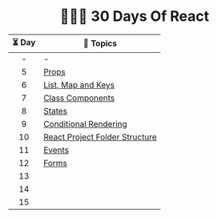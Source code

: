 <div align="center">
  <h1> 🧑🏻‍💻  30 Days Of React  </h1>

| ⏳ Day | 📖 Topics                                              |
| :----: | ------------------------------------------------------ |
|   -    | -                                                      |
|   5    | [Props](src/day-5/README.md)                           |
|   6    | [List, Map and Keys](src/day-6/README.md)              |
|   7    | [Class Components](src/day-7/README.md)                |
|   8    | [States](src/day-8/README.md)                          |
|   9    | [Conditional Rendering](src/day-9/README.md)           |
|   10   | [React Project Folder Structure](src/day-10/README.md) |
|   11   | [Events](src/day-11/README.md)                         |
|   12   | [Forms](src/day-12/README.md)                          |
|   13   |                                                        |
|   14   |                                                        |
|   15   |                                                        |

</div>
